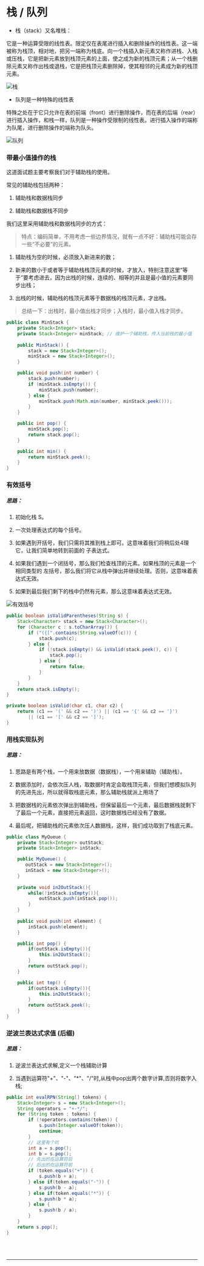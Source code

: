 # 栈 / 队列

- 栈（stack）又名堆栈：

它是一种运算受限的线性表。限定仅在表尾进行插入和删除操作的线性表。这一端被称为栈顶，相对地，把另一端称为栈底。向一个栈插入新元素又称作进栈、入栈或压栈，它是把新元素放到栈顶元素的上面，使之成为新的栈顶元素；从一个栈删除元素又称作出栈或退栈，它是把栈顶元素删除掉，使其相邻的元素成为新的栈顶元素。

![栈](https://user-gold-cdn.xitu.io/2019/10/13/16dc2f407ab8c3de?w=663&h=592&f=png&s=11155)

- 队列是一种特殊的线性表

特殊之处在于它只允许在表的前端（front）进行删除操作，而在表的后端（rear）进行插入操作，和栈一样，队列是一种操作受限制的线性表。进行插入操作的端称为队尾，进行删除操作的端称为队头。

![队列](https://user-gold-cdn.xitu.io/2019/10/13/16dc2f407bb06dea?w=553&h=184&f=gif&s=5879)



### 带最小值操作的栈

这道面试题主要考察我们对于辅助栈的使用。

常见的辅助栈包括两种：

1. 辅助栈和数据栈同步

2. 辅助栈和数据栈不同步

我们这里采用辅助栈和数据栈同步的方式：
> 特点：编码简单，不用考虑一些边界情况，就有一点不好：辅助栈可能会存一些“不必要”的元素。

1. 辅助栈为空的时候，必须放入新进来的数；

2. 新来的数小于或者等于辅助栈栈顶元素的时候，才放入，特别注意这里“等于”要考虑进去，因为出栈的时候，连续的、相等的并且是最小值的元素要同步出栈；

3. 出栈的时候，辅助栈的栈顶元素等于数据栈的栈顶元素，才出栈。

> 总结一下：出栈时，最小值出栈才同步；入栈时，最小值入栈才同步。

```java
public class MinStack {
    private Stack<Integer> stack;
    private Stack<Integer> minStack; // 维护一个辅助栈，传入当前栈的最小值
    
    public MinStack() {
        stack = new Stack<Integer>();
        minStack = new Stack<Integer>();
    }

    public void push(int number) {
        stack.push(number);
        if (minStack.isEmpty()) {
            minStack.push(number);
        } else {
            minStack.push(Math.min(number, minStack.peek()));
        }
    }

    public int pop() {
        minStack.pop();
        return stack.pop();
    }

    public int min() {
        return minStack.peek();
    }
}
```


### 有效括号

##### 思路：

1. 初始化栈 S。

2. 一次处理表达式的每个括号。

3. 如果遇到开括号，我们只需将其推到栈上即可。这意味着我们将稍后处4理它，让我们简单地转到前面的 子表达式。

4. 如果我们遇到一个闭括号，那么我们检查栈顶的元素。如果栈顶的元素是一个 相同类型的 左括号，那么我们将它从栈中弹出并继续处理。否则，这意味着表达式无效。

5. 如果到最后我们剩下的栈中仍然有元素，那么这意味着表达式无效。

![有效括号](https://user-gold-cdn.xitu.io/2019/10/13/16dc2c162a48a203?w=2148&h=1072&f=png&s=121864)

```java
public boolean isValidParentheses(String s) {
    Stack<Character> stack = new Stack<Character>();
    for (Character c : s.toCharArray()) {
        if ("({[".contains(String.valueOf(c))) {
            stack.push(c);
        } else {
            if (!stack.isEmpty() && isValid(stack.peek(), c)) {
                stack.pop();
            } else {
                return false;
            }
        }
    }
    return stack.isEmpty();
}

private boolean isValid(char c1, char c2) {
    return (c1 == '(' && c2 == ')') || (c1 == '{' && c2 == '}')
        || (c1 == '[' && c2 == ']');
}
```


### 用栈实现队列

##### 思路：

1. 思路是有两个栈，一个用来放数据（数据栈），一个用来辅助（辅助栈）。

2. 数据添加时，会依次压人栈，取数据时肯定会取栈顶元素，但我们想模拟队列的先进先出，所以就得取栈底元素，那么辅助栈就派上用场了

3. 把数据栈的元素依次弹出到辅助栈，但保留最后一个元素，最后数据栈就剩下了最后一个元素，直接把元素返回，这时数据栈已经没有了数据。

4. 最后呢，把辅助栈的元素依次压人数据栈，这样，我们成功取到了栈底元素。


```java
public class MyQueue {
    private Stack<Integer> outStack;
    private Stack<Integer> inStack;

    public MyQueue() {
       outStack = new Stack<Integer>();
       inStack = new Stack<Integer>();
    }
    
    private void in2OutStack(){
        while(!inStack.isEmpty()){
            outStack.push(inStack.pop());
        }
    }
    
    public void push(int element) {
        inStack.push(element);
    }

    public int pop() {
        if(outStack.isEmpty()){
            this.in2OutStack();
        }
        return outStack.pop();
    }

    public int top() {
        if(outStack.isEmpty()){
            this.in2OutStack();
        }
        return outStack.peek();
    }
}
```

### 逆波兰表达式求值 (后缀)

##### 思路：

1. 逆波兰表达式求解,定义一个栈辅助计算

2. 当遇到运算符"+"、"-"、"*"、"/"时,从栈中pop出两个数字计算,否则将数字入栈;

```java
public int evalRPN(String[] tokens) {
    Stack<Integer> s = new Stack<Integer>();
    String operators = "+-*/";
    for (String token : tokens) {
        if (!operators.contains(token)) {
            s.push(Integer.valueOf(token));
            continue;
        }
		// 这里有个坑
        int a = s.pop();
        int b = s.pop();
        // 先出的在运算符后
        // 后出的在运算符前
        if (token.equals("+")) {
            s.push(b + a);
        } else if(token.equals("-")) {
            s.push(b - a);
        } else if(token.equals("*")) {
            s.push(b * a);
        } else {
            s.push(b / a);
        }
    }
    return s.pop();
}
```


<br>
<br>

----
